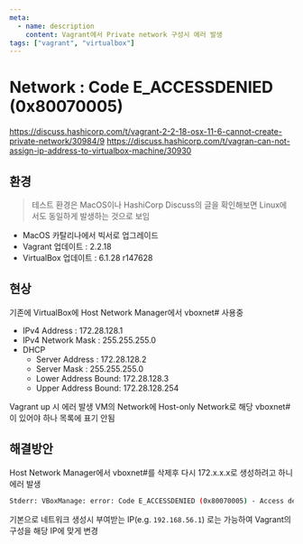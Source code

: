 ```yaml
---
meta:
  - name: description
    content: Vagrant에서 Private network 구성시 에러 발생
tags: ["vagrant", "virtualbox"]
---
```


# Network : Code E_ACCESSDENIED (0x80070005)

<https://discuss.hashicorp.com/t/vagrant-2-2-18-osx-11-6-cannot-create-private-network/30984/9>
<https://discuss.hashicorp.com/t/vagran-can-not-assign-ip-address-to-virtualbox-machine/30930>

## 환경

> 테스트 환경은 MacOS이나 HashiCorp Discuss의 글을 확인해보면 Linux에서도 동일하게 발생하는 것으로 보임

- MacOS 카탈리나에서 빅서로 업그레이드
- Vagrant 업데이트 : 2.2.18
- VirtualBox 업데이트 : 6.1.28 r147628

## 현상

기존에 VirtualBox에 Host Network Manager에서 vboxnet# 사용중
- IPv4 Address : 172.28.128.1
- IPv4 Network Mask : 255.255.255.0
- DHCP
  - Server Address : 172.28.128.2
  - Server Mask : 255.255.255.0
  - Lower Address Bound: 172.28.128.3
  - Upper Address Bound: 172.28.128.254

Vagrant up 시 에러 발생
VM의 Network에 Host-only Network로 해당 vboxnet#이 있어야 하나 목록에 표기 안됨

## 해결방안

Host Network Manager에서 vboxnet#를 삭제후 다시 172.x.x.x로 생성하려고 하니 에러 발생

```bash
Stderr: VBoxManage: error: Code E_ACCESSDENIED (0x80070005) - Access denied (extended info not available)
```

기본으로 네트워크 생성시 부여받는 IP(e.g. `192.168.56.1`) 로는 가능하여 Vagrant의 구성을 해당 IP에 맞게 변경
